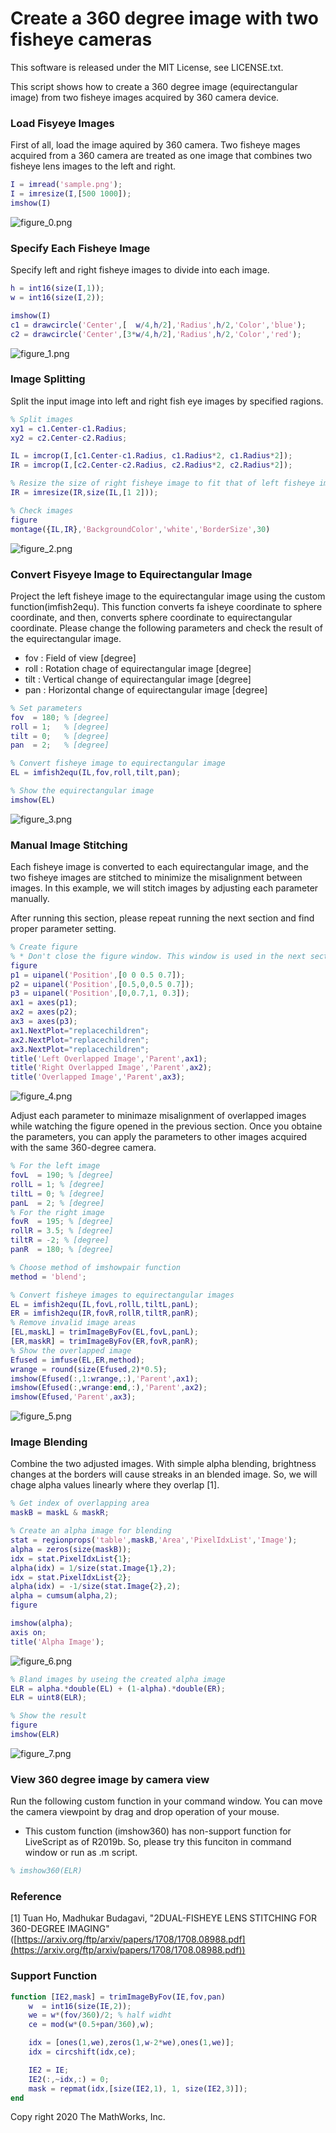 # Create a 360 degree image with two fisheye cameras 
This software is released under the MIT License, see LICENSE.txt.

This script shows how to create a 360 degree image (equirectangular image) from two fisheye images acquired by 360 camera device.


### Load Fisyeye Images


First of all, load the image aquired by 360 camera. Two fisheye mages acquired from a 360 camera are treated as one image that combines two fisheye lens images to the left and right.


```matlab
I = imread('sample.png');
I = imresize(I,[500 1000]);
imshow(I)
```

![figure_0.png](doc_images/figure_0.png)

### Specify Each Fisheye Image 


Specify left and right fisheye images to divide into each image.


```matlab
h = int16(size(I,1));
w = int16(size(I,2));

imshow(I)
c1 = drawcircle('Center',[  w/4,h/2],'Radius',h/2,'Color','blue');
c2 = drawcircle('Center',[3*w/4,h/2],'Radius',h/2,'Color','red');
```

![figure_1.png](doc_images/figure_1.png)

### Image Splitting


Split the input image into left and right fish eye images by specified ragions.


```matlab
% Split images
xy1 = c1.Center-c1.Radius;
xy2 = c2.Center-c2.Radius;

IL = imcrop(I,[c1.Center-c1.Radius, c1.Radius*2, c1.Radius*2]);
IR = imcrop(I,[c2.Center-c2.Radius, c2.Radius*2, c2.Radius*2]);

% Resize the size of right fisheye image to fit that of left fisheye image  
IR = imresize(IR,size(IL,[1 2]));

% Check images
figure
montage({IL,IR},'BackgroundColor','white','BorderSize',30)
```

![figure_2.png](doc_images/figure_2.png)

### Convert Fisyeye Image to Equirectangular Image 


Project the left fisheye image to the equirectangular image using the custom function(imfish2equ). This function converts fa isheye coordinate to sphere coordinate, and then, converts sphere coordinate to equirectangular coordinate. Please change the following parameters and check the result of the equirectangular image.



   -  fov : Field of view [degree] 
   -  roll : Rotation chage of equirectangular image [degree] 
   -  tilt : Vertical change of equirectangular image [degree] 
   -  pan : Horizontal change of equirectangular image [degree] 

```matlab
% Set parameters
fov  = 180; % [degree]
roll = 1;   % [degree]
tilt = 0;   % [degree]
pan  = 2;   % [degree]

% Convert fisheye image to equirectangular image
EL = imfish2equ(IL,fov,roll,tilt,pan);

% Show the equirectangular image
imshow(EL)
```

![figure_3.png](doc_images/figure_3.png)

### Manual Image Stitching


Each fisheye image is converted to each equirectangular image, and the two fisheye images are stitched to minimize the misalignment between images. In this example, we will stitch images by adjusting each parameter manually. 




After running this section, please repeat running the next section and find proper parameter setting.


```matlab
% Create figure
% * Don't close the figure window. This window is used in the next section.
figure
p1 = uipanel('Position',[0 0 0.5 0.7]);
p2 = uipanel('Position',[0.5,0,0.5 0.7]);
p3 = uipanel('Position',[0,0.7,1, 0.3]);
ax1 = axes(p1);
ax2 = axes(p2);
ax3 = axes(p3);
ax1.NextPlot="replacechildren";
ax2.NextPlot="replacechildren";
ax3.NextPlot="replacechildren";
title('Left Overlapped Image','Parent',ax1);
title('Right Overlapped Image','Parent',ax2);
title('Overlapped Image','Parent',ax3);
```

![figure_4.png](doc_images/figure_4.png)



Adjust each parameter to minimaze misalignment of overlapped images while watching the figure opened in the previous section. Once you obtaine the parameters, you can apply the parameters to other images acquired with the same 360-degree camera.


```matlab
% For the left image
fovL  = 190; % [degree]
rollL = 1; % [degree]
tiltL = 0; % [degree]
panL  = 2; % [degree]
% For the right image
fovR  = 195; % [degree]
rollR = 3.5; % [degree]
tiltR = -2; % [degree]
panR  = 180; % [degree]

% Choose method of imshowpair function
method = 'blend';

% Convert fisheye images to equirectangular images
EL = imfish2equ(IL,fovL,rollL,tiltL,panL);
ER = imfish2equ(IR,fovR,rollR,tiltR,panR);
% Remove invalid image areas
[EL,maskL] = trimImageByFov(EL,fovL,panL);
[ER,maskR] = trimImageByFov(ER,fovR,panR);
% Show the overlapped image
Efused = imfuse(EL,ER,method);
wrange = round(size(Efused,2)*0.5);
imshow(Efused(:,1:wrange,:),'Parent',ax1);
imshow(Efused(:,wrange:end,:),'Parent',ax2);
imshow(Efused,'Parent',ax3);
```

![figure_5.png](doc_images/figure_5.png)

### Image Blending


Combine the two adjusted images. With simple alpha blending, brightness changes at the borders will cause streaks in an blended image. So, we will chage alpha values linearly where they overlap [1].


```matlab
% Get index of overlapping area
maskB = maskL & maskR;

% Create an alpha image for blending
stat = regionprops('table',maskB,'Area','PixelIdxList','Image');
alpha = zeros(size(maskB));
idx = stat.PixelIdxList{1};
alpha(idx) = 1/size(stat.Image{1},2); 
idx = stat.PixelIdxList{2};
alpha(idx) = -1/size(stat.Image{2},2); 
alpha = cumsum(alpha,2);
figure

imshow(alpha);
axis on;
title('Alpha Image');
```

![figure_6.png](doc_images/figure_6.png)

```matlab
% Bland images by useing the created alpha image
ELR = alpha.*double(EL) + (1-alpha).*double(ER);
ELR = uint8(ELR);

% Show the result
figure
imshow(ELR)
```

![figure_7.png](doc_images/figure_7.png)

### View 360 degree image by camera view


Run the following custom function in your command window. You can move the camera viewpoint by drag and drop operation of your mouse.




* This custom function (imshow360) has non-support function for LiveScript as of R2019b. So, please try this funciton in command window or run as .m script. 


```matlab
% imshow360(ELR)
```
### Reference


[1] Tuan Ho, Madhukar Budagavi,  "2DUAL-FISHEYE LENS STITCHING FOR 360-DEGREE IMAGING" ([https://arxiv.org/ftp/arxiv/papers/1708/1708.08988.pdf](https://arxiv.org/ftp/arxiv/papers/1708/1708.08988.pdf))


  
### Support Function

```matlab
function [IE2,mask] = trimImageByFov(IE,fov,pan)
    w  = int16(size(IE,2));
    we = w*(fov/360)/2; % half widht
    ce = mod(w*(0.5+pan/360),w);

    idx = [ones(1,we),zeros(1,w-2*we),ones(1,we)];
    idx = circshift(idx,ce);

    IE2 = IE;
    IE2(:,~idx,:) = 0;
    mask = repmat(idx,[size(IE2,1), 1, size(IE2,3)]);
end
```


Copy right 2020 The MathWorks, Inc.


